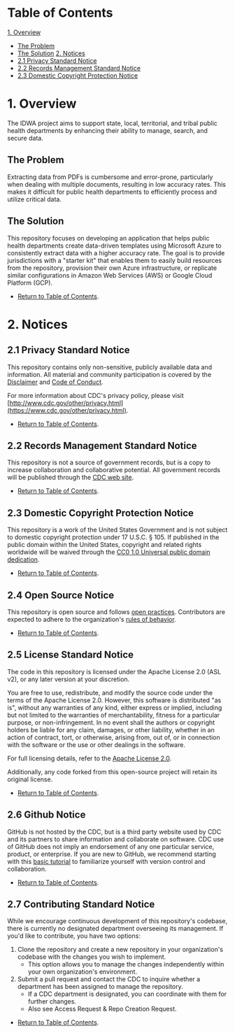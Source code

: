# Table of Contents
[1. Overview](#1-overview)
- [The Problem](#the-problem)
- [The Solution](#the-solution)
[2. Notices](#2-notices)
- [2.1 Privacy Standard Notice](#21-privacy-standard-notice)
- [2.2 Records Management Standard Notice](#22-records-management-standard-notice)
- [2.3 Domestic Copyright Protection Notice](#23-domestic-copyright-protection-notice)

# 1. Overview

The IDWA project aims to support state, local, territorial, and tribal public health departments by enhancing their ability to manage, search, and secure data.  

## The Problem

Extracting data from PDFs is cumbersome and error-prone, particularly when dealing with multiple documents, resulting in low accuracy rates. This makes it difficult for public health departments to efficiently process and utilize critical data.

## The Solution

This repository focuses on developing an application that helps public health departments create data-driven templates using Microsoft Azure to consistently extract data with a higher accuracy rate. The goal is to provide jurisdictions with a "starter kit" that enables them to easily build resources from the repository, provision their own Azure infrastructure, or replicate similar configurations in Amazon Web Services (AWS) or Google Cloud Platform (GCP).

+ [Return to Table of Contents](#table-of-contents).

# 2. Notices
## 2.1 Privacy Standard Notice

This repository contains only non-sensitive, publicly available data and information. All material and community participation is covered by the [Disclaimer](DISCLAIMER.md) and [Code of Conduct](code-of-conduct.md).

For more information about CDC's privacy policy, please visit [http://www.cdc.gov/other/privacy.html](https://www.cdc.gov/other/privacy.html).

+ [Return to Table of Contents](#table-of-contents).

## 2.2 Records Management Standard Notice

This repository is not a source of government records, but is a copy to increase
collaboration and collaborative potential. All government records will be
published through the [CDC web site](http://www.cdc.gov).

+ [Return to Table of Contents](#table-of-contents).


## 2.3 Domestic Copyright Protection Notice

This repository is a work of the United States Government and is not subject to domestic copyright protection under 17 U.S.C. § 105. If published in the public domain within the United States, copyright and related rights worldwide will be waived through the [CC0 1.0 Universal public domain dedication](https://creativecommons.org/publicdomain/zero/1.0/).

+ [Return to Table of Contents](#table-of-contents).

## 2.4 Open Source Notice

This repository is open source and follows [open practices](open_practices.md).  Contributors are expected to adhere to the organization's [rules of behavior](rules_of_behavior.md).  

+ [Return to Table of Contents](#table-of-contents).

## 2.5 License Standard Notice

The code in this repository is licensed under the Apache License 2.0 (ASL v2), or any later version at your discretion.

You are free to use, redistribute, and modify the source code under the terms of the Apache License 2.0. However, this software is distributed "as is", without any warranties of any kind, either express or implied, including but not limited to the warranties of merchantability, fitness for a particular purpose, or non-infringement. In no event shall the authors or copyright holders be liable for any claim, damages, or other liability, whether in an action of contract, tort, or otherwise, arising from, out of, or in connection with the software or the use or other dealings in the software.

For full licensing details, refer to the [Apache License 2.0](http://www.apache.org/licenses/LICENSE-2.0.html).

Additionally, any code forked from this open-source project will retain its original license.

+ [Return to Table of Contents](#table-of-contents).

## 2.6 Github Notice

GitHub is not hosted by the CDC, but is a third party website used by CDC and its partners to share information and collaborate on software. CDC use of GitHub does not imply an endorsement of any one particular service, product, or enterprise. If you are new to GitHub, we recommend starting with this
[basic tutorial](https://help.github.com/articles/set-up-git) to familiarize yourself with version control and collaboration.  

+ [Return to Table of Contents](#table-of-contents).

## 2.7 Contributing Standard Notice

While we encourage continuous development of this repository's codebase, there is currently no designated department overseeing its management. If you'd like to contribute, you have two options:

1. Clone the repository and create a new repository in your organization's codebase with the changes you wish to implement.
   - This option allows you to manage the changes independently within your own organization's environment.
2. Submit a pull request and contact the CDC to inquire whether a department has been assigned to manage the repository.
   - If a CDC department is designated, you can coordinate with them for further changes.
   - Also see Access Request & Repo Creation Request.

+ [Return to Table of Contents](#table-of-contents).

